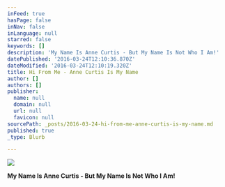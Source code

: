 ```yaml
---
inFeed: true
hasPage: false
inNav: false
inLanguage: null
starred: false
keywords: []
description: 'My Name Is Anne Curtis - But My Name Is Not Who I Am!'
datePublished: '2016-03-24T12:10:36.870Z'
dateModified: '2016-03-24T12:10:19.320Z'
title: Hi From Me - Anne Curtis Is My Name
author: []
authors: []
publisher:
  name: null
  domain: null
  url: null
  favicon: null
sourcePath: _posts/2016-03-24-hi-from-me-anne-curtis-is-my-name.md
published: true
_type: Blurb

---
```

![](https://the-grid-user-content.s3-us-west-2.amazonaws.com/2dc64706-5ec6-4546-8e07-e4b90dc87f26.jpg)

**My Name Is Anne Curtis - But My Name Is Not Who I Am!**